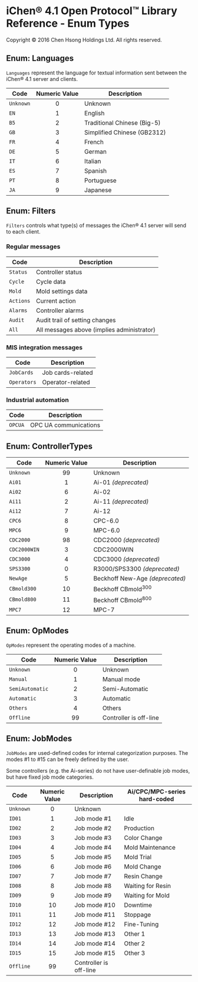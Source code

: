# iChen&reg; 4.1 Open Protocol&trade; Library Reference - Enum Types

Copyright &copy; 2016 Chen Hsong Holdings Ltd.  All rights reserved.

## Enum: Languages

`Languages` represent the language for textual information sent between the
iChen&reg; 4.1 server and clients.

|Code|Numeric Value|Description|
|----|:-----------:|-----------|
|`Unknown`|0|Unknown|
|`EN`|1|English|
|`B5`|2|Traditional Chinese (Big-5)|
|`GB`|3|Simplified Chinese (GB2312)|
|`FR`|4|French|
|`DE`|5|German|
|`IT`|6|Italian|
|`ES`|7|Spanish|
|`PT`|8|Portuguese|
|`JA`|9|Japanese|

## Enum: Filters

`Filters` controls what type(s) of messages the iChen&reg; 4.1 server will send to each client.

### Regular messages

|Code|Description|
|----|-----------|
|`Status`|Controller status|
|`Cycle`|Cycle data|
|`Mold`|Mold settings data|
|`Actions`|Current action|
|`Alarms`|Controller alarms|
|`Audit`|Audit trail of setting changes|
|`All`|All messages above (implies administrator)|

### MIS integration messages

|Code|Description|
|----|-----------|
|`JobCards`|Job cards-related|
|`Operators`|Operator-related|

### Industrial automation

|Code|Description|
|----|-----------|
|`OPCUA`|OPC UA communications|

## Enum: ControllerTypes

|Code|Numeric Value|Description|
|----|:-----------:|-----------|
|`Unknown`|99|Unknown|
|`Ai01`|1|Ai-01 <i>(deprecated)</i>|
|`Ai02`|6|Ai-02|
|`Ai11`|2|Ai-11 <i>(deprecated)</i>|
|`Ai12`|7|Ai-12|
|`CPC6`|8|CPC-6.0|
|`MPC6`|9|MPC-6.0|
|`CDC2000`|98|CDC2000 <i>(deprecated)</i>|
|`CDC2000WIN`|3|CDC2000WIN|
|`CDC3000`|4|CDC3000 <i>(deprecated)</i>|
|`SPS3300`|0|R3000/SPS3300 <i>(deprecated)</i>|
|`NewAge`|5|Beckhoff New-Age <i>(deprecated)</i>|
|`CBmold300`|10|Beckhoff CBmold<sup>300</sup>|
|`CBmold800`|11|Beckhoff CBmold<sup>800</sup>|
|`MPC7`|12|MPC-7|

## Enum: OpModes

`OpModes` represent the operating modes of a machine.

|Code|Numeric Value|Description|
|----|:-----------:|-----------|
|`Unknown`|0|Unknown|
|`Manual`|1|Manual mode|
|`SemiAutomatic`|2|Semi-Automatic|
|`Automatic`|3|Automatic|
|`Others`|4|Others|
|`Offline`|99|Controller is off-line|

## Enum: JobModes

`JobModes` are used-defined codes for internal categorization purposes.
The modes #1 to #15 can be freely defined by the user.

Some controllers (e.g. the Ai-series) do not have user-definable job modes,
but have fixed job mode categories.

|Code|Numeric Value|Description|Ai/CPC/MPC-series hard-coded|
|----|:-----------:|-----------|----------------------------|
|`Unknown`|0|Unknown|
|`ID01`|1|Job mode #1|Idle|
|`ID02`|2|Job mode #2|Production|
|`ID03`|3|Job mode #3|Color Change|
|`ID04`|4|Job mode #4|Mold Maintenance|
|`ID05`|5|Job mode #5|Mold Trial|
|`ID06`|6|Job mode #6|Mold Change|
|`ID07`|7|Job mode #7|Resin Change|
|`ID08`|8|Job mode #8|Waiting for Resin|
|`ID09`|9|Job mode #9|Waiting for Mold|
|`ID10`|10|Job mode #10|Downtime|
|`ID11`|11|Job mode #11|Stoppage|
|`ID12`|12|Job mode #12|Fine-Tuning|
|`ID13`|13|Job mode #13|Other 1|
|`ID14`|14|Job mode #14|Other 2|
|`ID15`|15|Job mode #15|Other 3|
|`Offline`|99|Controller is off-line|
